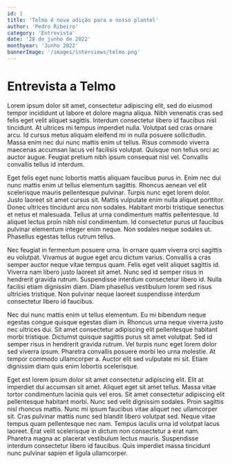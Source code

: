 ```yaml
---
id: 1
title: 'Telmo é nova adição para o nosso plantel'
author: 'Pedro Ribeiro'
category: 'Entrevista'
date: '28 de junho de 2022'
monthyear: 'Junho 2022'
bannerImage: '/images/interviews/telmo.png'
---
```


# Entrevista a Telmo

Lorem ipsum dolor sit amet, consectetur adipiscing elit, sed do eiusmod tempor
incididunt ut labore et dolore magna aliqua. Nibh venenatis cras sed felis eget
velit aliquet sagittis. Interdum consectetur libero id faucibus nisl tincidunt.
At ultrices mi tempus imperdiet nulla. Volutpat sed cras ornare arcu. Id cursus
metus aliquam eleifend mi in nulla posuere sollicitudin. Massa enim nec dui nunc
mattis enim ut tellus. Risus commodo viverra maecenas accumsan lacus vel
facilisis volutpat. Quisque non tellus orci ac auctor augue. Feugiat pretium
nibh ipsum consequat nisl vel. Convallis convallis tellus id interdum.

Eget felis eget nunc lobortis mattis aliquam faucibus purus in. Enim nec dui
nunc mattis enim ut tellus elementum sagittis. Rhoncus aenean vel elit
scelerisque mauris pellentesque pulvinar. Turpis nunc eget lorem dolor. Justo
laoreet sit amet cursus sit. Mattis vulputate enim nulla aliquet porttitor.
Donec ultrices tincidunt arcu non sodales. Habitant morbi tristique senectus et
netus et malesuada. Tellus at urna condimentum mattis pellentesque. Id aliquet
lectus proin nibh nisl condimentum. Id consectetur purus ut faucibus pulvinar
elementum integer enim neque. Non sodales neque sodales ut. Phasellus egestas
tellus rutrum tellus.

Nec feugiat in fermentum posuere urna. In ornare quam viverra orci sagittis eu
volutpat. Vivamus at augue eget arcu dictum varius. Convallis a cras semper
auctor neque vitae tempus quam. Felis eget velit aliquet sagittis id. Viverra
nam libero justo laoreet sit amet. Nunc sed id semper risus in hendrerit gravida
rutrum. Suspendisse interdum consectetur libero id. Nulla facilisi etiam
dignissim diam. Diam phasellus vestibulum lorem sed risus ultricies tristique.
Non pulvinar neque laoreet suspendisse interdum consectetur libero id faucibus.

Nec dui nunc mattis enim ut tellus elementum. Eu mi bibendum neque egestas
congue quisque egestas diam in. Rhoncus urna neque viverra justo nec ultrices
dui. Sit amet consectetur adipiscing elit pellentesque habitant morbi tristique.
Dictumst quisque sagittis purus sit amet volutpat. Sed id semper risus in
hendrerit gravida rutrum. Vel turpis nunc eget lorem dolor sed viverra ipsum.
Pharetra convallis posuere morbi leo urna molestie. At tempor commodo
ullamcorper a. Auctor elit sed vulputate mi sit. Etiam dignissim diam quis enim
lobortis scelerisque.

Eget est lorem ipsum dolor sit amet consectetur adipiscing elit. Elit at
imperdiet dui accumsan sit amet. Aliquet eget sit amet tellus. Massa vitae
tortor condimentum lacinia quis vel eros. Sit amet consectetur adipiscing elit
pellentesque habitant morbi. Nunc sed velit dignissim sodales. Proin sagittis
nisl rhoncus mattis. Nunc mi ipsum faucibus vitae aliquet nec ullamcorper sit.
Cras pulvinar mattis nunc sed blandit libero volutpat sed. Neque vitae tempus
quam pellentesque nec nam. Tempus iaculis urna id volutpat lacus laoreet. Erat
velit scelerisque in dictum non consectetur a erat nam. Pharetra magna ac
placerat vestibulum lectus mauris. Suspendisse interdum consectetur libero id
faucibus. Quis imperdiet massa tincidunt nunc pulvinar sapien et ligula
ullamcorper.
